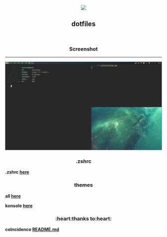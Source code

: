 <p align="center">
  <img width="25%" src="https://avatars1.githubusercontent.com/u/58103738?s=460&u=1db2e930ef3fc6c6d3e3fc6b55e44bef7323ed01&v=4"
</p>

<h2 align="center">
    <b>dotfiles</b> 
    </h2>
<br />

<h3 align="center">
    <b>Screenshot</b>
</h3>
<p align="center"></p>

***
![img](https://github.com/HexaOneOfficial/dotfiles/blob/main/screenshot/desktop.png)

<h3 align="center">
    <b>.zshrc</b>
</h3>
<p align="center"></p>

**.zshrc [here](https://arcolinux.com)**

<h3 align="center">
    <b>themes</b>
</h3>
<p align="center"></p>

**all [here](https://github.com/bennetthardwick/gruvbox-gtk)**

**konsole [here](https://www.pling.com/p/1327725/)**

<h3 align="center">
    <b>:heart:thanks to:heart:</b>
</h3>
<p align="center"></p>

**colncidence [README.md](https://github.com/co1ncidence)**

 



